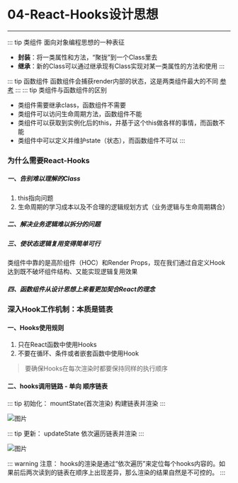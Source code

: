 # 04-React-Hooks设计思想
---
::: tip 类组件
面向对象编程思想的一种表征
- **封装**：将一类属性和方法，“聚拢”到一个Class里去
- **继承**：新的Class可以通过继承现有Class实现对某一类属性的方法和使用
:::

::: tip 函数组件
函数组件会捕获render内部的状态，这是两类组件最大的不同 [参考](https://zhuanlan.zhihu.com/p/62767474)
:::
::: tip 类组件与函数组件的区别
- 类组件需要继承class，函数组件不需要
- 类组件可以访问生命周期方法，函数组件不能
- 类组件可以获取到实例化后的this，并基于这个this做各样的事情，而函数不能
- 类组件中可以定义并维护state（状态），而函数组件不可以
:::
### 为什么需要React-Hooks
##### 一、告别难以理解的Class
1. this指向问题
2. 生命周期的学习成本以及不合理的逻辑规划方式（业务逻辑与生命周期耦合）
##### 二、解决业务逻辑难以拆分的问题
##### 三、使状态逻辑复用变得简单可行
类组件中靠的是高阶组件（HOC）和Render Props，现在我们通过自定义Hook达到既不破坏组件结构、又能实现逻辑复用效果
##### 四、函数组件从设计思想上来看更加契合React的理念
### 深入Hook工作机制：本质是链表
#### 一、Hooks使用规则
1. 只在React函数中使用Hooks
2. 不要在循环、条件或者嵌套函数中使用Hook

> 要确保Hooks在每次渲染时都要保持同样的执行顺序

#### 二、hooks调用链路 - 单向 顺序链表
::: tip 初始化：
mountState(首次渲染) 构建链表并渲染
:::

![图片](/blog/ReactNote04-1.png)

::: tip 更新：
updateState 依次遍历链表并渲染
:::

![图片](/blog/ReactNote04-2.png)

::: warning 注意：
hooks的渲染是通过“依次遍历”来定位每个hooks内容的。如果前后两次读到的链表在顺序上出现差异，那么渲染的结果自然是不可控的。
:::
